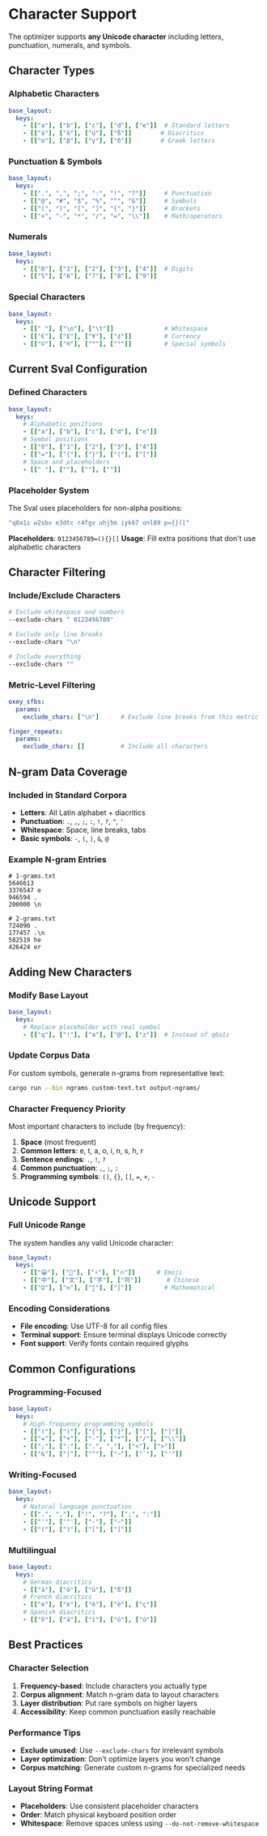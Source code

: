 # Character Support

The optimizer supports **any Unicode character** including letters, punctuation, numerals, and symbols.

## Character Types

### Alphabetic Characters
```yaml
base_layout:
  keys:
    - [["a"], ["b"], ["c"], ["d"], ["e"]]  # Standard letters
    - [["ä"], ["ö"], ["ü"], ["ß"]]        # Diacritics
    - [["α"], ["β"], ["γ"], ["δ"]]        # Greek letters
```

### Punctuation & Symbols
```yaml
base_layout:
  keys:
    - [[".", ",", ";", ":", "!", "?"]]     # Punctuation
    - [["@", "#", "$", "%", "^", "&"]]     # Symbols
    - [["(", ")", "[", "]", "{", "}"]]     # Brackets
    - [["+", "-", "*", "/", "=", "\\"]]    # Math/operators
```

### Numerals
```yaml
base_layout:
  keys:
    - [["0"], ["1"], ["2"], ["3"], ["4"]]  # Digits
    - [["5"], ["6"], ["7"], ["8"], ["9"]]
```

### Special Characters
```yaml
base_layout:
  keys:
    - [[" "], ["\n"], ["\t"]]              # Whitespace
    - [["€"], ["£"], ["¥"], ["¢"]]         # Currency
    - [["©"], ["®"], ["™"], ["°"]]         # Special symbols
```

## Current Sval Configuration

### Defined Characters
```yaml
base_layout:
  keys:
    # Alphabetic positions
    - [["a"], ["b"], ["c"], ["d"], ["e"]]
    # Symbol positions  
    - [["0"], ["1"], ["2"], ["3"], ["4"]]
    - [["="], ["{"], ["}"], ["("], ["["]]
    # Space and placeholders
    - [[" "], [""], [""], [""]]
```

### Placeholder System
The Sval uses placeholders for non-alpha positions:
```bash
"q0a1z w2sbx e3dtc r4fgv uhj5m iyk67 onl89 p={}(["
```

**Placeholders**: `0123456789=(){}[]`
**Usage**: Fill extra positions that don't use alphabetic characters

## Character Filtering

### Include/Exclude Characters
```bash
# Exclude whitespace and numbers
--exclude-chars " 0123456789"

# Exclude only line breaks
--exclude-chars "\n"

# Include everything
--exclude-chars ""
```

### Metric-Level Filtering
```yaml
oxey_sfbs:
  params:
    exclude_chars: ["\n"]      # Exclude line breaks from this metric

finger_repeats:
  params:
    exclude_chars: []          # Include all characters
```

## N-gram Data Coverage

### Included in Standard Corpora
- **Letters**: All Latin alphabet + diacritics
- **Punctuation**: `.`, `,`, `;`, `:`, `!`, `?`, `"`, `'`
- **Whitespace**: Space, line breaks, tabs
- **Basic symbols**: `-`, `(`, `)`, `&`, `@`

### Example N-gram Entries
```
# 1-grams.txt
5646613  
3376547 e
946594 .
200000 \n

# 2-grams.txt  
724090 . 
177457 .\n
582519 he
426424 er
```

## Adding New Characters

### Modify Base Layout
```yaml
base_layout:
  keys:
    # Replace placeholder with real symbol
    - [["q"], ["!"], ["a"], ["@"], ["z"]]  # Instead of q0a1z
```

### Update Corpus Data
For custom symbols, generate n-grams from representative text:
```bash
cargo run --bin ngrams custom-text.txt output-ngrams/
```

### Character Frequency Priority
Most important characters to include (by frequency):
1. **Space** (most frequent)
2. **Common letters**: e, t, a, o, i, n, s, h, r
3. **Sentence endings**: `.`, `!`, `?`
4. **Common punctuation**: `,`, `;`, `:`
5. **Programming symbols**: `()`, `{}`, `[]`, `=`, `+`, `-`

## Unicode Support

### Full Unicode Range
The system handles any valid Unicode character:
```yaml
base_layout:
  keys:
    - [["😀"], ["🚀"], ["⚡"], ["🔥"]]      # Emoji
    - [["中"], ["文"], ["字"], ["符"]]       # Chinese
    - [["Ω"], ["∞"], ["∑"], ["∫"]]         # Mathematical
```

### Encoding Considerations
- **File encoding**: Use UTF-8 for all config files
- **Terminal support**: Ensure terminal displays Unicode correctly
- **Font support**: Verify fonts contain required glyphs

## Common Configurations

### Programming-Focused
```yaml
base_layout:
  keys:
    # High-frequency programming symbols
    - [["("], [")"], ["{"], ["}"], ["["], ["]"]]
    - [["="], ["+"], ["-"], ["*"], ["/"], ["\\"]]
    - [[";"], [":"], [".", ","], ["<"], [">"]]
    - [["&"], ["|"], ["^"], ["~"], ["`"], ["'"]]
```

### Writing-Focused  
```yaml
base_layout:
  keys:
    # Natural language punctuation
    - [[".", ","], ["!", "?"], [";", ":"]]
    - [["'"], ['"'], ["-"], ["—"]]
    - [["("], [")"], ["["], ["]"]]
```

### Multilingual
```yaml
base_layout:
  keys:
    # German diacritics
    - [["ä"], ["ö"], ["ü"], ["ß"]]
    # French diacritics  
    - [["é"], ["è"], ["ê"], ["ë"], ["ç"]]
    # Spanish diacritics
    - [["ñ"], ["á"], ["í"], ["ó"], ["ú"]]
```

## Best Practices

### Character Selection
1. **Frequency-based**: Include characters you actually type
2. **Corpus alignment**: Match n-gram data to layout characters
3. **Layer distribution**: Put rare symbols on higher layers
4. **Accessibility**: Keep common punctuation easily reachable

### Performance Tips
- **Exclude unused**: Use `--exclude-chars` for irrelevant symbols
- **Layer optimization**: Don't optimize layers you won't change
- **Corpus matching**: Generate custom n-grams for specialized needs

### Layout String Format
- **Placeholders**: Use consistent placeholder characters
- **Order**: Match physical keyboard position order
- **Whitespace**: Remove spaces unless using `--do-not-remove-whitespace`
